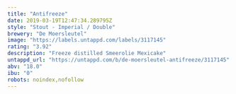 ```yaml
---
title: "Antifreeze"
date: 2019-03-19T12:47:34.289795Z
style: "Stout - Imperial / Double"
brewery: "De Moersleutel"
image: "https://labels.untappd.com/labels/3117145"
rating: "3.92"
description: "Freeze distilled Smeerolie Mexicake"
untappd_url: "https://untappd.com/b/de-moersleutel-antifreeze/3117145"
abv: "18.0"
ibu: "0"
robots: noindex,nofollow
---
```

